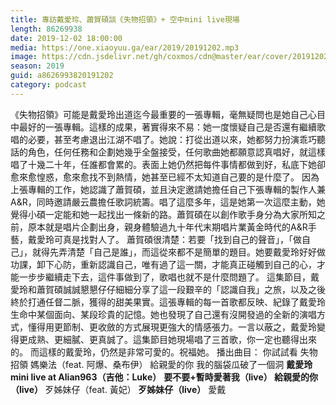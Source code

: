 ```yaml
---
title: 專訪戴愛玲、蕭賀碩談《失物招領》+ 空中mini live現場
length: 86269938
date: 2019-12-02 18:00:00
media: https://one.xiaoyuu.ga/ear/2019/20191202.mp3
image: https://cdn.jsdelivr.net/gh/coxmos/cdn@master/ear/cover/20191202.jpeg
season: 2019
guid: a8626993820191202
category: podcast
---
```


《失物招領》可能是戴愛玲出道迄今最重要的一張專輯，毫無疑問也是她自己心目中最好的一張專輯。這樣的成果，著實得來不易：她一度懷疑自己是否還有繼續歌唱的必要，甚至考慮退出江湖不唱了。她說：打從出道以來，她都努力扮演乖巧聽話的角色，任何任務和企劃她幾乎全盤接受，任何歌曲她都願意認真唱好，就這樣唱了十幾二十年，任誰都會累的。表面上她仍然把每件事情都做到好，私底下她卻愈來愈惶惑，愈來愈找不到熱情，她甚至已經不太知道自己要的是什麼了。
因為上張專輯的工作，她認識了蕭賀碩，並且決定邀請她擔任自己下張專輯的製作人兼A&amp;R，同時邀請嚴云農擔任歌詞統籌。唱了這麼多年，這是她第一次這麼主動，她覺得小碩一定能和她一起找出一條新的路。蕭賀碩在以創作歌手身分為大家所知之前，原本就是唱片企劃出身，親身體驗過九十年代末期唱片業黃金時代的A&amp;R手藝，戴愛玲可真是找對人了。
蕭賀碩很清楚：若要「找到自己的聲音」，「做自己」，就得先弄清楚「自己是誰」，而這從來都不是簡單的題目。她要戴愛玲好好做功課，卸下心防，重新認識自己，唯有過了這一關，才能真正碰觸到自己的心，才能一步步繼續走下去，這件事做到了，歌唱也就不是什麼問題了。
這集節目，戴愛玲和蕭賀碩誠誠懇懇仔仔細細分享了這一段艱辛的「認識自我」之旅，以及之後終於打通任督二脈，獲得的甜美果實。這張專輯的每一首歌都反映、紀錄了戴愛玲生命中某個面向、某段珍貴的記憶。她也發現了自己還有沒開發過的全新的演唱方式，懂得用更節制、更收斂的方式展現更強大的情感張力。一言以蔽之，戴愛玲變得更成熟、更細膩、更真誠了。這集節目她現場唱了三首歌，你一定也聽得出來的。
而這樣的戴愛玲，仍然是非常可愛的。祝福她。
播出曲目：
你試試看
失物招領
媽樂法（feat. 阿爆、桑布伊）
給親愛的你
我的腦袋瓜破了一個洞
<strong>戴愛玲 mini live at Alian963（吉他：Luke）</strong>
<strong>要不要+暫時愛著我（live）
給親愛的你（live）
</strong>歹姊妹仔（feat. 黃妃）<strong>
歹姊妹仔（live）</strong>
愛戴

